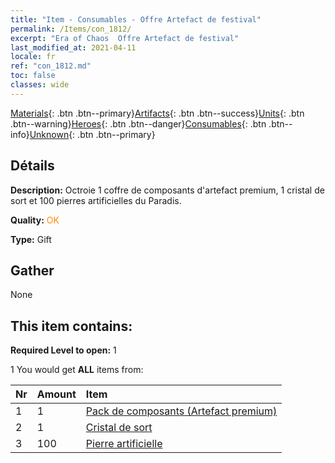 ```yaml
---
title: "Item - Consumables - Offre Artefact de festival"
permalink: /Items/con_1812/
excerpt: "Era of Chaos  Offre Artefact de festival"
last_modified_at: 2021-04-11
locale: fr
ref: "con_1812.md"
toc: false
classes: wide
---
```

 [Materials](/fr/Items/){: .btn .btn--primary}[Artifacts](/fr/Items/Artifacts/){: .btn .btn--success}[Units](/fr/Items/Units/){: .btn .btn--warning}[Heroes](/fr/Items/Heroes/){: .btn .btn--danger}[Consumables](/fr/Items/Consumables/){: .btn .btn--info}[Unknown](/fr/Items/Unknown/){: .btn .btn--primary}

## Détails
 **Description:** Octroie 1 coffre de composants d'artefact premium, 1 cristal de sort et 100 pierres artificielles du Paradis.

 **Quality:** <span style="color: #FF8C00">OK</span>

 **Type:** Gift

## Gather

  None

## This item contains:

 **Required Level to open:** 1

 1 You would get **ALL** items  from:

  | Nr | Amount |     Item    |
  |:---|:-------|:------------|
  | 1 | 1 | [Pack de composants (Artefact premium)](/fr/Items/con_1507/) | 
  | 2 | 1 | [Cristal de sort](/fr/Items/art_189/) | 
  | 3 | 100 | [Pierre artificielle](/fr/Items/art_188/) | 

